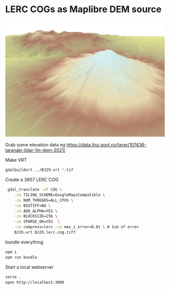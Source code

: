 # LERC COGs as Maplibre DEM source

![Example render](./2023-07-lerc-dem-color-ramp.webp)

Grab some elevation data eg https://data.linz.govt.nz/layer/107436-taranaki-lidar-1m-dem-2021/

Make VRT

```bash
gdalbuildvrt ../BJ29.vrt *.tif
```

Create a 3857 LERC COG

```bash
 gdal_translate -of COG \
    -co TILING_SCHEME=GoogleMapsCompatible \
    -co NUM_THREADS=ALL_CPUS \
    -co BIGTIFF=NO \
    -co ADD_ALPHA=YES \
    -co BLOCKSIZE=256 \
    -co SPARSE_OK=YES  \
    -co compress=lerc -co max_z_error=0.01 \ # 1cm of error
    BJ29.vrt BJ29.lerc.cog.tiff
```

bundle everything
```bash
npm i
npm run bundle
```

Start a local webserver
```bash
serve .
open http://localhost:3000
```
